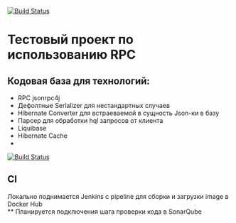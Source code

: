 [![Build Status](http://localhost:8082/buildStatus/icon?job=service-pipeline%2Fdevelop)](http://localhost:8082/job/service-pipeline/job/develop/)
# Тестовый проект по использованию RPC 
## Кодовая база для технологий:
- RPC jsonrpc4j
- Дефолтные Serializer для нестандартных случаев
- Hibernate Converter для встраеваемой в сущность Json-ки в базу
- Парсер для обработки hql запросов от клиента
- Liquibase
- Hibernate Cache
- 
[![Build Status](http://localhost:8082/buildStatus/icon?job=service-pipeline%2Fdevelop)](http://localhost:8082/job/service-pipeline/job/develop/)
## CI 
Локально поднимается Jenkins с pipeline для сборки и загрузки image в Docker Hub  
** Планируется подключения шага проверки кода в  SonarQube 
